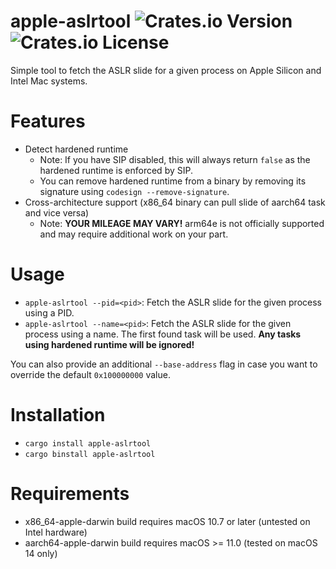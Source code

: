 # apple-aslrtool ![Crates.io Version](https://img.shields.io/crates/v/https%3A%2F%2Fcrates.io%2Fcrates%2Fapple-aslrtool) ![Crates.io License](https://img.shields.io/crates/l/apple-aslrtool)

Simple tool to fetch the ASLR slide for a given process on Apple Silicon and Intel Mac systems.

# Features

- Detect hardened runtime
    - Note: If you have SIP disabled, this will always return `false` as the hardened runtime is enforced by SIP.
    - You can remove hardened runtime from a binary by removing its signature using `codesign --remove-signature`.
- Cross-architecture support (x86_64 binary can pull slide of aarch64 task and vice versa) 
    - Note: **YOUR MILEAGE MAY VARY!** arm64e is not officially supported and may require additional work on your part.

# Usage

- `apple-aslrtool --pid=<pid>`: Fetch the ASLR slide for the given process using a PID.
- `apple-aslrtool --name=<pid>`: Fetch the ASLR slide for the given process using a name. The first found task will be used. **Any tasks using hardened runtime will be ignored!**

You can also provide an additional `--base-address` flag in case you want to override the default `0x100000000` value.

# Installation

- `cargo install apple-aslrtool`
- `cargo binstall apple-aslrtool`

# Requirements

- x86_64-apple-darwin build requires macOS 10.7 or later (untested on Intel hardware)
- aarch64-apple-darwin build requires macOS >= 11.0 (tested on macOS 14 only)
